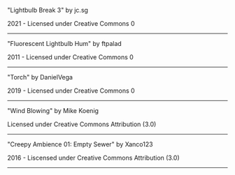 "Lightbulb Break 3"
by jc.sg

2021 - Licensed under
Creative Commons 0

---

"Fluorescent Lightbulb Hum" 
by ftpalad

2011 - Licensed under
Creative Commons 0

---

"Torch"
by DanielVega

2019 - Licensed under
Creative Commons 0

---

"Wind Blowing"
by Mike Koenig

Licensed under 
Creative Commons
Attribution (3.0)

---

"Creepy Ambience 01: Empty Sewer"
by  Xanco123

2016 - Liscensed under
Creative Commons
Attribution (3.0)

---

